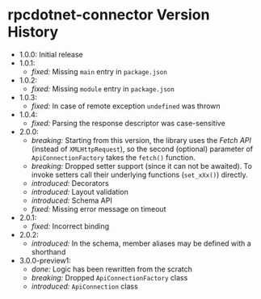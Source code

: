 # rpcdotnet-connector Version History
- 1.0.0: Initial release
- 1.0.1:
  - *fixed:* Missing `main` entry in `package.json`
- 1.0.2:
  - *fixed:* Missing `module` entry in `package.json`
- 1.0.3:
  - *fixed:* In case of remote exception `undefined` was thrown
- 1.0.4:
  - *fixed:* Parsing the response descriptor was case-sensitive
- 2.0.0:
  - *breaking:* Starting from this version, the library uses the *Fetch API* (instead of `XMLHttpRequest`), so the second (optional) parameter of `ApiConnectionFactory` takes the `fetch()` function.
  - *breaking:* Dropped setter support (since it can not be awaited). To invoke setters call their underlying functions (`set_xXx()`) directly.
  - *introduced:* Decorators
  - *introduced:* Layout validation
  - *introduced:* Schema API
  - *fixed:* Missing error message on timeout
- 2.0.1:
  - *fixed:* Incorrect binding
- 2.0.2:
  - *introduced:* In the schema, member aliases may be defined with a shorthand
- 3.0.0-preview1:
  - *done:* Logic has been rewritten from the scratch
  - *breaking:* Dropped `ApiConnectionFactory` class
  - *introduced:* `ApiConnection` class